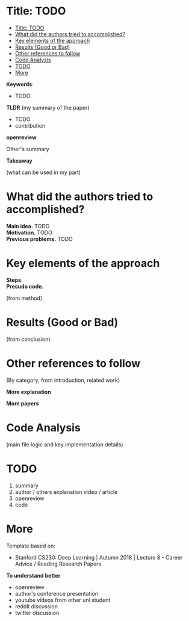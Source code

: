 # Title: TODO

- [Title: TODO](#title-todo)
- [What did the authors tried to accomplished?](#what-did-the-authors-tried-to-accomplished)
- [Key elements of the approach](#key-elements-of-the-approach)
- [Results (Good or Bad)](#results-good-or-bad)
- [Other references to follow](#other-references-to-follow)
- [Code Analysis](#code-analysis)
- [TODO](#todo)
- [More](#more)

**Keywords**:
- TODO

**TLDR**
(my summary of the paper)

- TODO
- contribution

**openreview**

Other's summary

**Takeaway**

(what can be used in my part)


# What did the authors tried to accomplished?

**Main idea.**  TODO  
**Motivation.** TODO  
**Previous problems.** TODO  


# Key elements of the approach

**Steps**.  
**Presudo code.**   

(from method)

# Results (Good or Bad)

(from conclusion)

# Other references to follow

(By category, from introduction, related work)

**More explanation**

**More papers**

# Code Analysis

(main file logic and key implementation details)

# TODO

1. summary
2. author / others explanation video / article
3. openreview
4. code

# More

Template based on:
- Stanford CS230: Deep Learning | Autumn 2018 | Lecture 8 - Career Advice / Reading Research Papers

**To understand better**
- openreview
- author's conference presentation
- youtube videos from other uni student
- reddit discussion
- twitter discussion